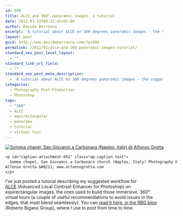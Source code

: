 ```yaml
---
id: 690
title: ALCE and 360° panoramic images, a tutorial
date: 2012-01-31T00:31:41+01:00
author: Davide Barranca
excerpt: 'A tutorial about ALCE on 360 degrees panoramic images - the suggested workflow to deal with edges on equirectangular pictures'
layout: post
guid: http://www.davidebarranca.com/?p=690
permalink: /2012/01/alce-and-360-panoramic-images-tutorial/
standard_seo_post_level_layout:
  - ""
standard_link_url_field:
  - ""
standard_seo_post_meta_description:
  - 'A tutorial about ALCE on 360 degrees panoramic images - the suggested workflow to deal with edges on equirectangular pictures.'
categories:
  - Photography Post-Production
  - Photoshop
tags:
  - "360"
  - ALCE
  - equirectangular
  - panorama
  - tutorial
  - virtual tour
---
```

<div class="pf-content">
  <div id="attachment_691" style="width: 580px" class="wp-caption aligncenter">
    <a href="http://blog.rbg.bigano.com/2012/01/30/alce-and-360-equirectangular-panoramic-images/" target="_blank"><img aria-describedby="caption-attachment-691" class="size-full wp-image-691 " alt="Somma chapel, San Giovanni a Carbonara (Naples, Italy) @ Alfonso Grotta" src="/wp-content/uploads/2012/01/equirectangular.jpg" width="570" height="285" srcset="/wp-content/uploads/2012/01/equirectangular.jpg 570w, /wp-content/uploads/2012/01/equirectangular-150x75.jpg 150w, /wp-content/uploads/2012/01/equirectangular-300x150.jpg 300w" sizes="(max-width: 570px) 100vw, 570px" /></a>

    <p id="caption-attachment-691" class="wp-caption-text">
      Somma chapel, San Giovanni a Carbonara church (Naples, Italy) Photography © Alfonso Grotta &#8211; www.alfonsogrotta.com
    </p>
  </div>

  <p>
    I&#8217;ve just posted a tutorial describing my suggested workflow for <a title="ALCE - Advanced Local Contrast Enhancer" href="http://www.bigano.com/ALCE" target="_blank">ALCE</a> (Advanced Local Contrast Enhancer for Photoshop) on equirectangular images, the ones used to build those immersive, 360° virtual tours (a couple of useful recommendations to avoid issues in the edges, that must blend seamlessly). You can <a title="ALCE and 360° panoramic images - RBG blog" href="http://blog.rbg.bigano.com/2012/01/30/alce-and-360-equirectangular-panoramic-images/" target="_blank">read it here, in the RBG blog</a> (Roberto Bigano Group), where I use to post from time to time.
  </p>
</div>
